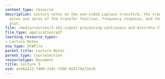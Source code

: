 ```yaml
---
content_type: resource
description: Lecture notes on the one-sided Laplace transform, the transfer function,
  poles and zeros of the transfer function, frequency response, and the pole-zero
  plot.
file: /media/courses/2-161-signal-processing-continuous-and-discrete-fall-2008/aa46a1127460310c7506654176a72ec0_lecture_05.pdf
file_type: application/pdf
learning_resource_types:
- Lecture Notes
ocw_type: OCWFile
parent_title: Lecture Notes
parent_type: CourseSection
resourcetype: Document
title: Lecture 5
uid: aa46a112-7460-310c-7506-654176a72ec0
---
```

